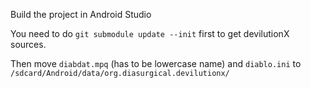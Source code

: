 Build the project in Android Studio

You need to do `git submodule update --init` first to get devilutionX sources.

Then move `diabdat.mpq` (has to be lowercase name) and `diablo.ini` to `/sdcard/Android/data/org.diasurgical.devilutionx/`
